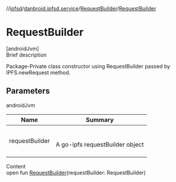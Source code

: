 //[ipfsd](../../index.md)/[danbroid.ipfsd.service](../index.md)/[RequestBuilder](index.md)/[RequestBuilder](-request-builder.md)



# RequestBuilder  
[androidJvm]  
Brief description  


Package-Private class constructor using RequestBuilder passed by IPFS.newRequest method.



## Parameters  
  
androidJvm  
  
|  Name|  Summary| 
|---|---|
| requestBuilder| <br><br>A go-ipfs requestBuilder object<br><br>
  
  
Content  
open fun [RequestBuilder](-request-builder.md)(requestBuilder: RequestBuilder)  



